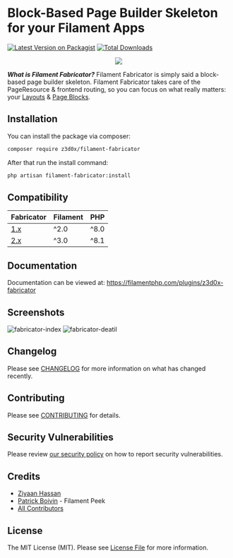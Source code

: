# Block-Based Page Builder Skeleton for your Filament Apps

[![Latest Version on Packagist](https://img.shields.io/packagist/v/z3d0x/filament-fabricator.svg?style=for-the-badge)](https://packagist.org/packages/z3d0x/filament-fabricator)
[![Total Downloads](https://img.shields.io/packagist/dt/z3d0x/filament-fabricator.svg?style=for-the-badge)](https://packagist.org/packages/z3d0x/filament-fabricator)

<p align="center">
  <img src="https://user-images.githubusercontent.com/75579178/190926394-daa1b85d-70cc-4730-9a28-cd0c3a0d1230.png" />
</p>

***What is Filament Fabricator?*** Filament Fabricator is simply said a block-based page builder skeleton. Filament Fabricator takes care of the PageResource & frontend routing, so you can focus on what really matters: your [Layouts](https://filamentphp.com/plugins/z3d0x-fabricator#layouts) & [Page Blocks](https://filamentphp.com/plugins/z3d0x-fabricator#page-blocks).

## Installation

You can install the package via composer:

```bash
composer require z3d0x/filament-fabricator
```


After that run the install command:
```bash
php artisan filament-fabricator:install
```

## Compatibility
| Fabricator | Filament | PHP |
|------|----------|--------|
| [1.x](https://github.com/z3d0x/filament-fabricator/tree/1.x) | ^2.0 | ^8.0 |
| [2.x](https://github.com/z3d0x/filament-fabricator/tree/2.x) | ^3.0 | ^8.1 |

## Documentation

Documentation can be viewed at: https://filamentphp.com/plugins/z3d0x-fabricator

## Screenshots
<img alt="fabricator-index" src="https://user-images.githubusercontent.com/75579178/201537846-6d4d7cf9-9da5-4f9c-a39c-66e2965b6665.png">
<img alt="fabricator-deatil" src="https://user-images.githubusercontent.com/75579178/201537847-8bdd3330-2a4e-418e-a128-daa4651cce25.png">

## Changelog

Please see [CHANGELOG](CHANGELOG.md) for more information on what has changed recently.

## Contributing

Please see [CONTRIBUTING](.github/CONTRIBUTING.md) for details.

## Security Vulnerabilities

Please review [our security policy](../../security/policy) on how to report security vulnerabilities.

## Credits

- [Ziyaan Hassan](https://github.com/Z3d0X)
- [Patrick Boivin](https://github.com/pboivin) - Filament Peek
- [All Contributors](../../contributors)

## License

The MIT License (MIT). Please see [License File](LICENSE.md) for more information.
